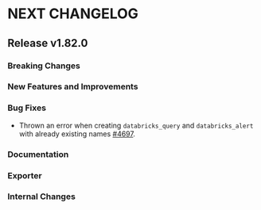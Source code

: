 # NEXT CHANGELOG

## Release v1.82.0

### Breaking Changes

### New Features and Improvements

### Bug Fixes

 * Thrown an error when creating `databricks_query` and `databricks_alert` with already existing names [#4697](https://github.com/databricks/terraform-provider-databricks/pull/4697).

### Documentation

### Exporter

### Internal Changes
